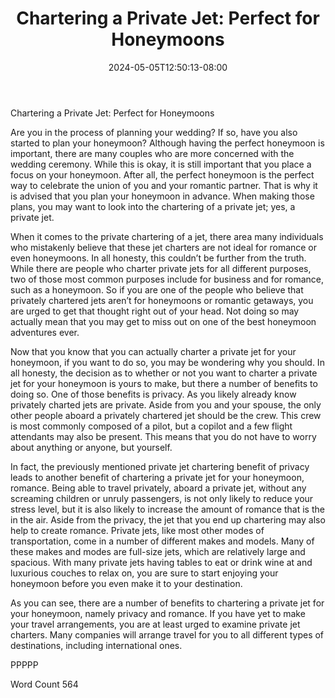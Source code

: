 ﻿---
title: "Chartering a Private Jet:  Perfect for Honeymoons"
date: 2024-05-05T12:50:13-08:00
description: "Private Jet Charters TXT Tips for Web Success"
featured_image: "/images/Private Jet Charters TXT.jpg"
tags: ["Private Jet Charters TXT"]
---

Chartering a Private Jet:  Perfect for Honeymoons

Are you in the process of planning your wedding?  If so, have you also started to plan your honeymoon?  Although having the perfect honeymoon is important, there are many couples who are more concerned with the wedding ceremony. While this is okay, it is still important that you place a focus on your honeymoon.  After all, the perfect honeymoon is the perfect way to celebrate the union of you and your romantic partner.  That is why it is advised that you plan your honeymoon in advance.  When making those plans, you may want to look into the chartering of a private jet; yes, a private jet.

When it comes to the private chartering of a jet, there area many individuals who mistakenly believe that these jet charters are not ideal for romance or even honeymoons.  In all honesty, this couldn’t be further from the truth. While there are people who charter private jets for all different purposes, two of those most common purposes include for business and for romance, such as a honeymoon.  So if you are one of the people who believe that privately chartered jets aren’t for honeymoons or romantic getaways, you are urged to get that thought right out of your head.  Not doing so may actually mean that you may get to miss out on one of the best honeymoon adventures ever.

Now that you know that you can actually charter a private jet for your honeymoon, if you want to do so, you may be wondering why you should.  In all honesty, the decision as to whether or not you want to charter a private jet for your honeymoon is yours to make, but there a number of benefits to doing so.  One of those benefits is privacy.  As you likely already know privately charted jets are private.  Aside from you and your spouse, the only other people aboard a privately chartered jet should be the crew.  This crew is most commonly composed of a pilot, but a copilot and a few flight attendants may also be present.  This means that you do not have to worry about anything or anyone, but yourself.  

In fact, the previously mentioned private jet chartering benefit of privacy leads to another benefit of chartering a private jet for your honeymoon, romance.  Being able to travel privately, aboard a private jet, without any screaming children or unruly passengers, is not only likely to reduce your stress level, but it is also likely to increase the amount of romance that is the in the air.  Aside from the privacy, the jet that you end up chartering may also help to create romance.  Private jets, like most other modes of transportation, come in a number of different makes and models.  Many of these makes and modes are full-size jets, which are relatively large and spacious.  With many private jets having tables to eat or drink wine at and luxurious couches to relax on, you are sure to start enjoying your honeymoon before you even make it to your destination.  

As you can see, there are a number of benefits to chartering a private jet for your honeymoon, namely privacy and romance.  If you have yet to make your travel arrangements, you are at least urged to examine private jet charters. Many companies will arrange travel for you to all different types of destinations, including international ones.

PPPPP


Word Count 564

